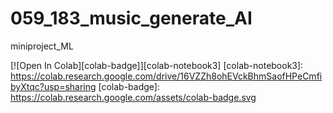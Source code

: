 # 059_183_music_generate_AI
miniproject_ML



[![Open In Colab][colab-badge]][colab-notebook3]
[colab-notebook3]: <https://colab.research.google.com/drive/16VZZh8ohEVckBhmSaofHPeCmfibyXtqc?usp=sharing>
[colab-badge]: <https://colab.research.google.com/assets/colab-badge.svg>
